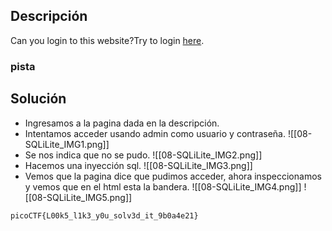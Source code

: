 
## Descripción 

Can you login to this website?Try to login [here](http://saturn.picoctf.net:58650/).
### pista

## Solución

- Ingresamos a la pagina dada en la descripción.
- Intentamos acceder usando admin como usuario y contraseña.
![[08-SQLiLite_IMG1.png]]
- Se nos indica que no se pudo.
![[08-SQLiLite_IMG2.png]]
- Hacemos una inyección sql.
![[08-SQLiLite_IMG3.png]]
- Vemos que la pagina dice que pudimos acceder, ahora inspeccionamos y vemos que en el html esta la bandera.
![[08-SQLiLite_IMG4.png]]
![[08-SQLiLite_IMG5.png]]


```
picoCTF{L00k5_l1k3_y0u_solv3d_it_9b0a4e21}
```

